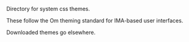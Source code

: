 Directory for system css themes.

These follow the Om theming standard for IMA-based user interfaces.

Downloaded themes go elsewhere.
